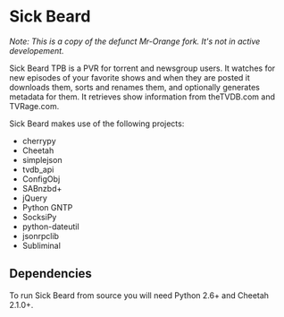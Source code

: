 Sick Beard
=====

*Note: This is a copy of the defunct Mr-Orange fork. It's not in active developement.*

Sick Beard TPB is a PVR for torrent and newsgroup users. It watches for new episodes of your favorite shows and when they are posted it downloads them, sorts and renames them, and optionally generates metadata for them. It retrieves show information from theTVDB.com and TVRage.com.

Sick Beard makes use of the following projects:

* cherrypy
* Cheetah
* simplejson
* tvdb_api
* ConfigObj
* SABnzbd+
* jQuery
* Python GNTP
* SocksiPy
* python-dateutil
* jsonrpclib
* Subliminal

## Dependencies

To run Sick Beard from source you will need Python 2.6+ and Cheetah 2.1.0+.
